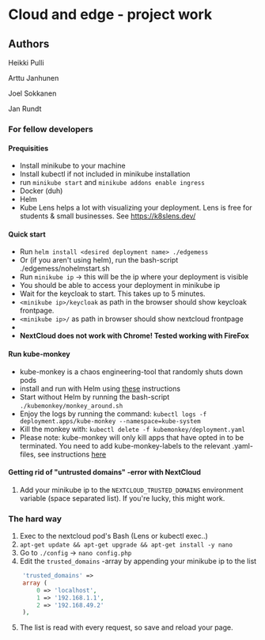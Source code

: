 # Cloud and edge - project work

## Authors

Heikki Pulli

Arttu Janhunen

Joel Sokkanen

Jan Rundt

### For fellow developers

#### Prequisities

- Install minikube to your machine
- Install kubectl if not included in minikube installation
- run `minikube start` and `minikube addons enable ingress`
- Docker (duh)
- Helm
- Kube Lens helps a lot with visualizing your deployment. Lens is free for students & small businesses. See https://k8slens.dev/

#### Quick start

- Run `helm install <desired deployment name> ./edgemess`
- Or (if you aren't using helm), run the bash-script ./edgemess/nohelmstart.sh
- Run `minikube ip` -> this will be the ip where your deployment is visible
- You should be able to access your deployment in minikube ip
- Wait for the keycloak to start. This takes up to 5 minutes.
- `<minikube ip>/keycloak` as path in the browser should show keycloak frontpage.
- `<minikube ip>/` as path in browser should show nextcloud frontpage
-
- **NextCloud does not work with Chrome! Tested working with FireFox**

#### Run kube-monkey

- kube-monkey is a chaos engineering-tool that randomly shuts down pods
- install and run with Helm using [these](https://github.com/asobti/kube-monkey/blob/master/helm/kubemonkey/README.md) instructions
- Start without Helm by running the bash-script `./kubemonkey/monkey_around.sh`
- Enjoy the logs by running the command: `kubectl logs -f deployment.apps/kube-monkey --namespace=kube-system`
- Kill the monkey with: `kubectl delete -f kubemonkey/deployment.yaml`
- Please note: kube-monkey will only kill apps that have opted in to be terminated. You need to add kube-monkey-labels to the relevant .yaml-files, see instructions [here](https://github.com/asobti/kube-monkey#opting-in-to-chaos)

#### Getting rid of "untrusted domains" -error with NextCloud

1. Add your minikube ip to the `NEXTCLOUD_TRUSTED_DOMAINS` environment variable (space separated list). If you're lucky, this might work.

### The hard way

1. Exec to the nextcloud pod's Bash (Lens or kubectl exec..)
2. `apt-get update && apt-get upgrade && apt-get install -y nano`
3. Go to `./config` -> `nano config.php`
4. Edit the `trusted_domains` -array by appending your minikube ip to the list

```php
    'trusted_domains' =>
    array (
        0 => 'localhost',
        1 => '192.168.1.1',
        2 => '192.168.49.2'
    ),
```

5. The list is read with every request, so save and reload your page.
